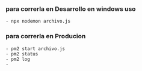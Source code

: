 ### para correrla en Desarrollo en windows uso
    - npx nodemon archivo.js

### para correrla en Producion
    - pm2 start archivo.js
    - pm2 status
    - pm2 log
    - 
